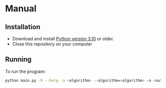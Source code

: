 # Manual

## Installation

- Download and install [Python version 3.10](https://www.python.org/downloads/) or older.
- Close this repository on your computer

## Running

To run the program:

```bash 
python main.py -h --help -a <algorithm> --algorithm=<algorithm> -o <output_file> --output_file=<output_file> -f <file> --file=<file> -m <method> --method=<method> <input>
```
